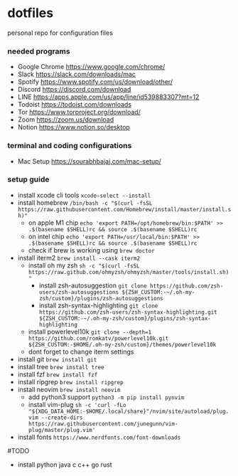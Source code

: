 # dotfiles
personal repo for configuration files

### needed programs
- Google Chrome https://www.google.com/chrome/
- Slack https://slack.com/downloads/mac
- Spotify https://www.spotify.com/us/download/other/
- Discord https://discord.com/download
- LINE https://apps.apple.com/us/app/line/id539883307?mt=12
- Todoist https://todoist.com/downloads
- Tor https://www.torproject.org/download/
- Zoom https://zoom.us/download
- Notion https://www.notion.so/desktop

### terminal and coding configurations
- Mac Setup https://sourabhbajaj.com/mac-setup/

### setup guide
- install xcode cli tools `xcode-select --install`
- install homebrew `/bin/bash -c "$(curl -fsSL https://raw.githubusercontent.com/Homebrew/install/master/install.sh)"`
  - on apple M1 chip `echo 'export PATH=/opt/homebrew/bin:$PATH' >> .$(basename $SHELL)rc && source .$(basename $SHELL)rc`
  - on intel chip `echo 'export PATH=/usr/local/bin:$PATH' >> .$(basename $SHELL)rc && source .$(basename $SHELL)rc`
  - check if brew is working using `brew doctor`
- install iterm2 `brew install --cask iterm2`
  - install oh my zsh `sh -c "$(curl -fsSL https://raw.github.com/ohmyzsh/ohmyzsh/master/tools/install.sh)"`
    - install zsh-autosuggestion `git clone https://github.com/zsh-users/zsh-autosuggestions ${ZSH_CUSTOM:-~/.oh-my-zsh/custom}/plugins/zsh-autosuggestions`
    - install zsh-syntax-highlighting `git clone https://github.com/zsh-users/zsh-syntax-highlighting.git ${ZSH_CUSTOM:-~/.oh-my-zsh/custom}/plugins/zsh-syntax-highlighting`
  - install powerlevel10k `git clone --depth=1 https://github.com/romkatv/powerlevel10k.git ${ZSH_CUSTOM:-$HOME/.oh-my-zsh/custom}/themes/powerlevel10k`
  - dont forget to change iterm settings
- install git `brew install git`
- install tree `brew install tree`
- install fzf `brew install fzf`
- install ripgrep `brew install ripgrep`
- install neovim `brew install neovim`
  - add python3 support `python3 -m pip install pynvim`
  - install vim-plug `sh -c 'curl -fLo "${XDG_DATA_HOME:-$HOME/.local/share}"/nvim/site/autoload/plug.vim --create-dirs https://raw.githubusercontent.com/junegunn/vim-plug/master/plug.vim'`
- install fonts `https://www.nerdfonts.com/font-downloads`

#TODO
- install python java c c++ go rust
